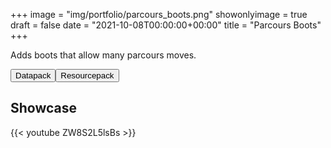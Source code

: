+++
image = "img/portfolio/parcours_boots.png"
showonlyimage = true
draft = false
date = "2021-10-08T00:00:00+00:00"
title = "Parcours Boots"
+++

Adds boots that allow many parcours moves.

<span class="download-buttons"><a href="https://thedatapackmaker.github.io/download/parcours/Datapack.zip" target="_blank"><button>Datapack</button></a><a href="https://thedatapackmaker.github.io/download/parcours/Resourcepack.zip" target="_blank"><button>Resourcepack</button></a></span>

<!--more-->

## Showcase

{{< youtube ZW8S2L5lsBs >}}


